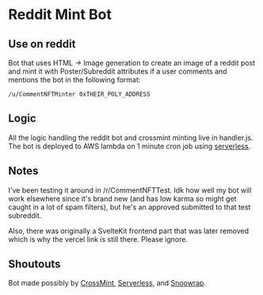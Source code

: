 # Reddit Mint Bot

## Use on reddit
Bot that uses HTML -> Image generation to create an image of a reddit post and mint it with Poster/Subreddit attributes if a user comments and mentions the bot in the following format:

`/u/CommentNFTMinter 0xTHEIR_POLY_ADDRESS`

## Logic
All the logic handling the reddit bot and crossmint minting live in handler.js. The bot is deployed to AWS lambda on 1 minute cron job using [serverless](serverless.com).

## Notes
I've been testing it around in /r/CommentNFTTest. Idk how well my bot will work elsewhere since it's brand new (and has low karma so might get caught in a lot of spam filters), but he's an approved submitted to that test subreddit.

Also, there was originally a SvelteKit frontend part that was later removed which is why the vercel link is still there. Please ignore.

## Shoutouts
Bot made possibly by [CrossMint](https://crossmint.io), [Serverless](https://serverless.com), and [Snoowrap](https://www.npmjs.com/package/snoowrap).
